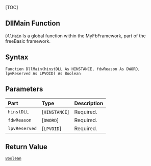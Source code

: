 [TOC]
## DllMain Function

`DllMain` Is a global function within the MyFbFramework, part of the freeBasic framework.
## Syntax

```freeBasic
Function DllMain(hinstDLL As HINSTANCE, fdwReason As DWORD, lpvReserved As LPVOID) As Boolean
```

## Parameters

|Part|Type|Description|
| :------------ | :------------ | :------------ |
|`hinstDLL`|[`HINSTANCE`]|Required.|
|`fdwReason`|[`DWORD`]|Required.|
|`lpvReserved`|[`LPVOID`]|Required.|

## Return Value
[`Boolean`]("https://www.freebasic.net/wiki/KeyPgBoolean")

